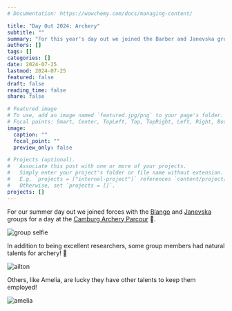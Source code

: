 ```yaml
---
# Documentation: https://wowchemy.com/docs/managing-content/

title: "Day Out 2024: Archery"
subtitle: ""
summary: "For this year's day out we joined the Barber and Janevska groups for an archery parcour."
authors: []
tags: []
categories: []
date: 2024-07-25
lastmod: 2024-07-25
featured: false
draft: false
reading_time: false
share: false

# Featured image
# To use, add an image named `featured.jpg/png` to your page's folder.
# Focal points: Smart, Center, TopLeft, Top, TopRight, Left, Right, BottomLeft, Bottom, BottomRight.
image:
  caption: ""
  focal_point: ""
  preview_only: false

# Projects (optional).
#   Associate this post with one or more of your projects.
#   Simply enter your project's folder or file name without extension.
#   E.g. `projects = ["internal-project"]` references `content/project/deep-learning/index.md`.
#   Otherwise, set `projects = []`.
projects: []
---
```


For our summer day out we joined forces with the [Blango](https://blangolab.com/) and [Janevska](https://www.leibniz-hki.de/en/epi-genetic-regulation-of-fungal-virulence.html) groups for a day at the [Camburg Archery Parcour](http://camburger-bogenschuetzen.de/?page_id=229) :bow_and_arrow:.

![group selfie](2024-archery0.jpg)

In addition to being excellent researchers, some group members had natural talents for archery! :dart:

![ailton](2024-archery1.jpg)

Others, like Amelia, are lucky they have other talents to keep them employed!

![amelia](2024-archery2.jpg)


